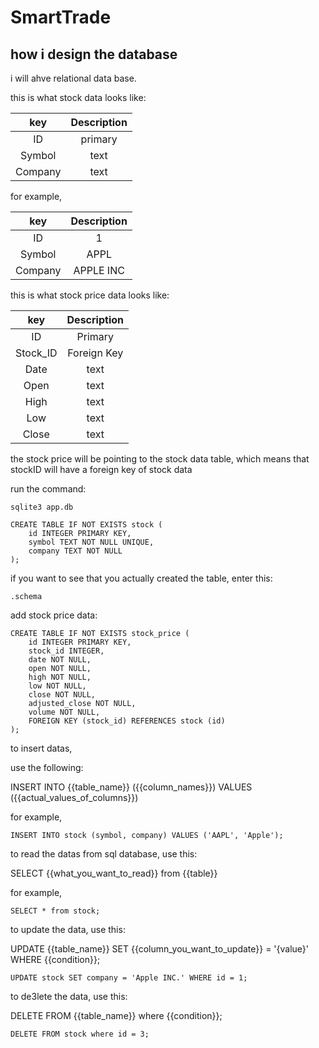 # SmartTrade

## how i design the database
i will ahve relational data base.

this is what stock data looks like:

| key | Description |
| :---: | :---: |
| ID | primary |
| Symbol | text |
| Company | text |

for example,

| key | Description |
| :---: | :---: |
| ID | 1 |
| Symbol | APPL |
| Company | APPLE INC |

this is what stock price data looks like:

| key | Description |
| :---: | :---: |
| ID | Primary |
| Stock_ID | Foreign Key |
| Date | text |
| Open | text |
| High | text |
| Low | text |
| Close | text |

the stock price will be pointing to the stock data table, which means that stockID will have a foreign key of stock data

run the command:

```
sqlite3 app.db
```

```
CREATE TABLE IF NOT EXISTS stock (
    id INTEGER PRIMARY KEY,
    symbol TEXT NOT NULL UNIQUE,
    company TEXT NOT NULL
);
```

if you want to see that you actually created the table, enter this:

```
.schema
```

add stock price data:

```
CREATE TABLE IF NOT EXISTS stock_price (
    id INTEGER PRIMARY KEY,
    stock_id INTEGER,
    date NOT NULL,
    open NOT NULL,
    high NOT NULL,
    low NOT NULL,
    close NOT NULL,
    adjusted_close NOT NULL,
    volume NOT NULL,
    FOREIGN KEY (stock_id) REFERENCES stock (id)
);
```

to insert datas,

use the following: 

INSERT INTO {{table_name}} ({{column_names}}) VALUES ({{actual_values_of_columns}})

for example,

```
INSERT INTO stock (symbol, company) VALUES ('AAPL', 'Apple');
```



to read the datas from sql database, use this:


SELECT {{what_you_want_to_read}} from {{table}}


for example,

```
SELECT * from stock;
```

to update the data, use this:

UPDATE {{table_name}} SET {{column_you_want_to_update}} = '{value}' WHERE {{condition}};

```
UPDATE stock SET company = 'Apple INC.' WHERE id = 1;
```

to de3lete the data, use this:

DELETE FROM {{table_name}} where {{condition}};

```
DELETE FROM stock where id = 3;
```